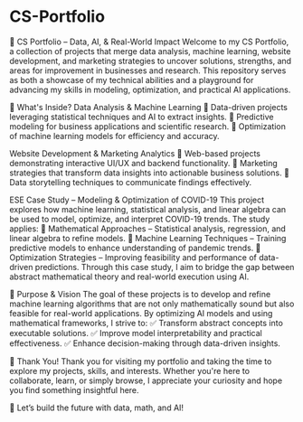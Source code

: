 # CS-Portfolio
🚀 CS Portfolio – Data, AI, & Real-World Impact
Welcome to my CS Portfolio, a collection of projects that merge data analysis, machine learning, website development, and marketing strategies to uncover solutions, strengths, and areas for improvement in businesses and research. This repository serves as both a showcase of my technical abilities and a playground for advancing my skills in modeling, optimization, and practical AI applications.

📌 What's Inside?
Data Analysis & Machine Learning
🔹 Data-driven projects leveraging statistical techniques and AI to extract insights.
🔹 Predictive modeling for business applications and scientific research.
🔹 Optimization of machine learning models for efficiency and accuracy.

Website Development & Marketing Analytics
🔹 Web-based projects demonstrating interactive UI/UX and backend functionality.
🔹 Marketing strategies that transform data insights into actionable business solutions.
🔹 Data storytelling techniques to communicate findings effectively.

ESE Case Study – Modeling & Optimization of COVID-19
This project explores how machine learning, statistical analysis, and linear algebra can be used to model, optimize, and interpret COVID-19 trends. 
The study applies:
🔹 Mathematical Approaches – Statistical analysis, regression, and linear algebra to refine models.
🔹 Machine Learning Techniques – Training predictive models to enhance understanding of pandemic trends.
🔹 Optimization Strategies – Improving feasibility and performance of data-driven predictions.
Through this case study, I aim to bridge the gap between abstract mathematical theory and real-world execution using AI.

🌟 Purpose & Vision
The goal of these projects is to develop and refine machine learning algorithms that are not only mathematically sound but also feasible for real-world applications. By optimizing AI models and using mathematical frameworks, I strive to:
✅ Transform abstract concepts into executable solutions.
✅ Improve model interpretability and practical effectiveness.
✅ Enhance decision-making through data-driven insights.

🙏 Thank You!
Thank you for visiting my portfolio and taking the time to explore my projects, skills, and interests. Whether you're here to collaborate, learn, or simply browse, I appreciate your curiosity and hope you find something insightful here.

🚀 Let’s build the future with data, math, and AI!

